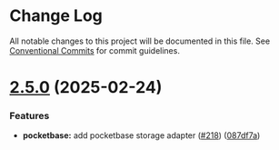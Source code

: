 # Change Log

All notable changes to this project will be documented in this file.
See [Conventional Commits](https://conventionalcommits.org) for commit guidelines.

# [2.5.0](https://github.com/grammyjs/storages/compare/v2.4.2...v2.5.0) (2025-02-24)

### Features

- **pocketbase:** add pocketbase storage adapter ([#218](https://github.com/grammyjs/storages/issues/218)) ([087df7a](https://github.com/grammyjs/storages/commit/087df7a2fa3e0b019db4d154db8cde09bf6cc5a1))
